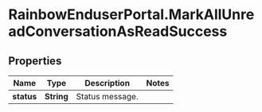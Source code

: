 # RainbowEnduserPortal.MarkAllUnreadConversationAsReadSuccess

## Properties

Name | Type | Description | Notes
------------ | ------------- | ------------- | -------------
**status** | **String** | Status message. | 


